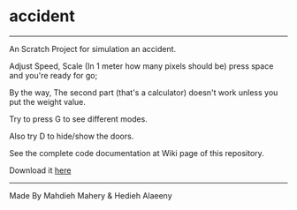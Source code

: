# accident

***

An Scratch Project for simulation an accident.

Adjust Speed, Scale (In 1 meter how many pixels should be) press space and you're ready for go;

By the way, The second part (that's a calculator) doesn't work unless you put the weight value.

Try to press G to see different modes.

Also try D to hide/show the doors.

See the complete code documentation at Wiki page of this repository.

Download it <a href="https://github.com/mahdiehmhr/accident/releases/download/v1.0.0/Project.sb3">here<a>

***

Made By Mahdieh Mahery & Hedieh Alaeeny
